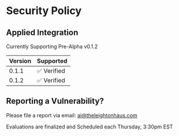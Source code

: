 # Security Policy

## Applied Integration

Currently Supporting Pre-Alpha v0.1.2 

| Version | Supported                   |
| ------- | ------------------          |
| 0.1.1   | :white_check_mark: Verified |
| 0.1.2   | :white_check_mark: Verified |

## Reporting a Vulnerability?
Please file a report via email: ai@theleightonhaus.com 

Evaluations are finalized and Scheduled each Thursday, 3:30pm EST

